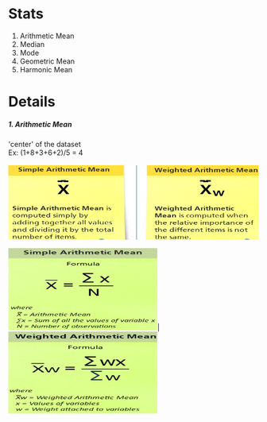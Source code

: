# Stats
1. Arithmetic Mean
2. Median
3. Mode
4. Geometric Mean
5. Harmonic Mean


# Details 
##### 1. Arithmetic Mean
'center' of the dataset</br>
Ex: (1+8+3+6+2)/5 = 4</br></br>
<img src="../common_images/Arithmetic_Mean.jpg" alt="Arithmetic Mean" height="150" width="600"/></br>

<img src="../common_images/SAM.jpg" alt="Simple Arithmetic Mean" height="165" width="300"/>|<img src="../common_images/WAM.jpg" alt="Weighted Arithmetic Mean" height="165" width="300"/>
